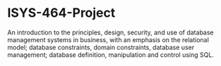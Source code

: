 ISYS-464-Project
================

An introduction to the principles, design, security, and use of database management systems in business, with an emphasis on the relational model; database constraints, domain constraints, database user management; database definition, manipulation and control using SQL.
